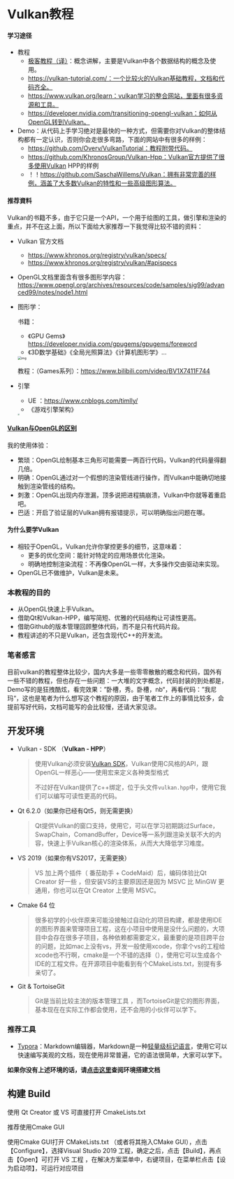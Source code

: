 # Vulkan教程

#### 学习途径

- 教程
  - [极客教程（译）](https://geek-docs.com/vulkan/vulkan-tutorial/vulkan-tutorial-index.html)：概念讲解，主要是Vulkan中各个数据结构的概念及使用。
  - https://vulkan-tutorial.com/：一个比较火的Vulkan基础教程，文档和代码齐全。
  - https://www.vulkan.org/learn：vulkan学习的整合网站，里面有很多资源和工具。
  - https://developer.nvidia.com/transitioning-opengl-vulkan：如何从OpenGL转到Vulkan。
- Demo：从代码上手学习绝对是最快的一种方式，但需要你对Vulkan的整体结构都有一定认识，否则你会走很多弯路，下面的网站中有很多的样例：
  - https://github.com/Overv/VulkanTutorial：教程附带代码。
  - https://github.com/KhronosGroup/Vulkan-Hpp：Vulkan官方提供了很多使用Vulkan HPP的样例
  - ！！https://github.com/SaschaWillems/Vulkan：拥有非常完善的样例，涵盖了大多数Vulkan的特性和一些高级图形算法。

#### 推荐資料

Vulkan的书籍不多，由于它只是一个API，一个用于绘图的工具，做引擎和渲染的重点，并不在这上面，所以下面给大家推荐一下我觉得比较不错的资料：

- Vulkan 官方文档 
  - https://www.khronos.org/registry/vulkan/specs/
  - https://www.khronos.org/registry/vulkan/#apispecs

- OpenGL文档里面含有很多图形学内容：https://www.opengl.org/archives/resources/code/samples/sig99/advanced99/notes/node1.html 

- 图形学：

  书籍：

  - 《GPU Gems》https://developer.nvidia.com/gpugems/gpugems/foreword
  - 《3D数学基础》《全局光照算法》《计算机图形学》...

  

  <img src="https://i0.hdslb.com/bfs/article/266b78da71b4185f239f3508e6f5c3dc9de7aa91.png@612w_641h_progressive.webp" alt="img" style="zoom: 50%;" />

  教程：（Games系列）：https://www.bilibili.com/video/BV1X7411F744

- 引擎

  -   UE ：https://www.cnblogs.com/timlly/
  - 《游戏引擎架构》

  <img src="https://bkimg.cdn.bcebos.com/pic/2cf5e0fe9925bc3122742eca5cdf8db1cb1370b2?x-bce-process=image/watermark,image_d2F0ZXIvYmFpa2UxMTY=,g_7,xp_5,yp_5/format,f_auto" style="zoom: 25%;" />



#### [Vulkan与OpenGL的区别](https://geek-docs.com/vulkan/vulkan-tutorial/vulkan-and-opengl.html)

我的使用体验：

- 繁琐：OpenGL绘制基本三角形可能需要一两百行代码，Vulkan的代码量得翻几倍。
- 明确：OpenGL通过对一个假想的渲染管线进行操作，而Vulkan中能确切地接触到渲染管线的结构。
- 刺激：OpenGL出现内存泄漏，顶多说把进程搞崩溃，Vulkan中你就等着重启吧。
- 巴适：开启了验证层的Vulkan拥有报错提示，可以明确指出问题在哪。

#### 为什么要学Vulkan

- 相较于OpenGL，Vulkan允许你掌控更多的细节，这意味着：
  - 更多的优化空间：能针对特定的应用场景优化渲染。
  - 明确地控制渲染流程：不再像OpenGL一样，大多操作交由驱动来实现。
- OpenGL已不做维护，Vulkan是未来。

### 本教程的目的

- 从OpenGL快速上手Vulkan。
- 借助Qt和Vulkan-HPP，编写简短、优雅的代码结构让可读性更高。
- 借助Github的版本管理回顾整体代码，而不是只有代码片段。
- 教程讲述的不只是Vulkan，还包含现代C++的开发流。

### 笔者感言

目前vulkan的教程整体比较少，国内大多是一些零零散散的概念和代码，国外有一些不错的教程，但也存在一些问题：一大堆的文字概念，代码封装的到处都是，Demo写的是狂拽酷炫，看完效果：”卧槽，秀。卧槽，nb“，再看代码：”我尼玛“，这也是笔者为什么想写这个教程的原因，由于笔者工作上的事情比较多，会提前写好代码，文档可能写的会比较慢，还请大家见谅。



## 开发环境

- Vulkan - SDK （**Vulkan - HPP**）

  > 使用Vulkan必须安装[Vulkan SDK](https://vulkan.lunarg.com/)，Vulkan使用C风格的API，跟OpenGL一样恶心——使用宏来定义各种类型格式
  >
  > 不过好在Vulkan提供了c++绑定，位于头文件`vulkan.hpp`中，使用它我们可以编写可读性更高的代码。

- Qt 6.2.0（如果你已经有Qt5，则无需更换）

  > Qt提供Vulkan的窗口支持，使用它，可以在学习初期跳过Surface，SwapChain，ComandBuffer，Device等一系列跟渲染关联不大的内容，快速上手Vulkan核心的渲染体系，从而大大降低学习难度。

- VS 2019（如果你有VS2017，无需更换）

  > VS 加上两个插件（ 番茄助手 + CodeMaid）后，编码体验比Qt Creator 好一些 ，但安装VS的主要原因还是因为 MSVC 比 MinGW 更通用，你也可以在Qt Creator 上使用 MSVC。

- Cmake 64 位

  > 很多初学的小伙伴原来可能没接触过自动化的项目构建，都是使用IDE的图形界面来管理项目工程，这在小项目中使用是没什么问题的，大项目中会存在很多子项目，各种依赖都需要定义，最重要的是项目跨平台的问题，比如mac上没有vs，开发一般使用xcode，你拿个vs的工程给xcode也不行啊，cmake是一个不错的选择（），使用它可以生成各个IDE的工程文件。在开源项目中能看到有个CMakeLists.txt，别提有多亲切了。

- Git & TortoiseGit

  > Git是当前比较主流的版本管理工具 ，而TortoiseGit是它的图形界面，基本现在在实际工作都会使用，还不会用的小伙伴可以学下。

### 推荐工具

- [Typora](https://www.typora.io/)：Markdown编辑器，Markdown是一种[轻量级标记语言](https://baike.baidu.com/item/轻量级标记语言/52671915)，使用它可以快速编写美观的文档，现在使用非常普遍，它的语法很简单，大家可以学下。

  

**如果你没有上述环境的话，请[点击这里](./Doc/环境搭建.md)查阅环境搭建文档**



## 构建 Build

使用 Qt Creator 或 VS 可直接打开 CmakeLists.txt

推荐使用Cmake GUI 

使用Cmake GUI打开 CMakeLists.txt （或者将其拖入CMake GUI），点击【Configure】，选择Visual Studio 2019 工程，确定之后，点击【Build】，再点击【Open】可打开 VS 工程 ，在解决方案菜单中，右键项目，在菜单栏点击【设为启动项】，可运行对应项目
